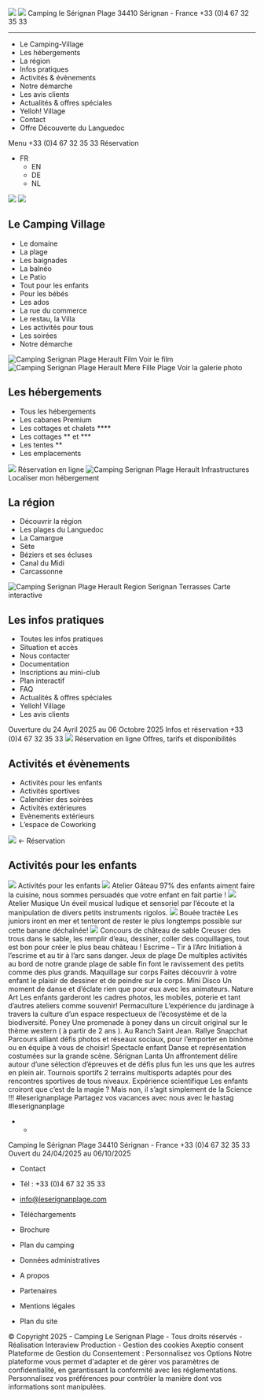 ![](https://www.leserignanplage.com/wp-content/uploads/2020/02/logo-serignan-plage-mobile.png) ![](https://www.leserignanplage.com/wp-content/uploads/2020/04/logo-reduced.png)
Camping le Sérignan Plage 34410 Sérignan - France +33 (0)4 67 32 35 33
  *   *   *   *   *   * 

  * Le Camping-Village
  * Les hébergements
  * La région
  * Infos pratiques
  * Activités & évènements
  * Notre démarche
  * Les avis clients
  * Actualités & offres spéciales
  * Yelloh! Village
  * Contact
  * Offre Découverte du Languedoc


Menu
+33 (0)4 67 32 35 33 Réservation
  * FR 
    * EN
    * DE
    * NL


![](https://www.leserignanplage.com/wp-content/uploads/2020/02/logo-yelloh-mobile.png)
![](https://www.leserignanplage.com/wp-content/uploads/2020/03/starfish.png)
## Le Camping Village
  * Le domaine
  * La plage
  * Les baignades
  * La balnéo
  * Le Patio
  * Tout pour les enfants
  * Pour les bébés
  * Les ados
  * La rue du commerce
  * Le restau, la Villa
  * Les activités pour tous
  * Les soirées
  * Notre démarche


![Camping Serignan Plage Herault Film](https://www.leserignanplage.com/wp-content/uploads/2020/03/serignan_plage_visuel_video-256x171.jpg) Voir le film
![Camping Serignan Plage Herault Mere Fille Plage](https://www.leserignanplage.com/wp-content/uploads/2020/03/serignan_plage_femme_enfant_plage-256x171.jpg) Voir la galerie photo
## Les hébergements
  * Tous les hébergements
  * Les cabanes Premium
  * Les cottages et chalets ****
  * Les cottages ** et ***
  * Les tentes **
  * Les emplacements


![](https://www.leserignanplage.com/wp-content/uploads/2020/02/camping-bord-de-mer-256x171.jpg) Réservation en ligne
![Camping Serignan Plage Herault Infrastructures](https://www.leserignanplage.com/wp-content/uploads/2020/02/serignan_plage_baignades_piscine_lagon_10-256x171.jpg) Localiser mon hébergement
## La région
  * Découvrir la région
  * Les plages du Languedoc
  * La Camargue
  * Sète
  * Béziers et ses écluses
  * Canal du Midi
  * Carcassonne


![Camping Serignan Plage Herault Region Serignan Terrasses](https://www.leserignanplage.com/wp-content/uploads/2020/04/region_serignan-256x171.jpg) Carte interactive
## Les infos pratiques
  * Toutes les infos pratiques
  * Situation et accès
  * Nous contacter
  * Documentation
  * Inscriptions au mini-club
  * Plan interactif
  * FAQ
  * Actualités & offres spéciales
  * Yelloh! Village
  * Les avis clients


Ouverture du 24 Avril 2025 au 06 Octobre 2025
Infos et réservation +33 (0)4 67 32 35 33
![](https://www.leserignanplage.com/wp-content/uploads/2020/02/serignan_plage_baignades_piscine_lagon_10-256x171.jpg) Réservation en ligne Offres, tarifs et disponibilités
## Activités et évènements
  * Activités pour les enfants
  * Activités sportives
  * Calendrier des soirées
  * Activités extérieures
  * Evènements extérieurs
  * L’espace de Coworking


![](https://www.leserignanplage.com/wp-content/uploads/2020/03/plantes.png)
←
Réservation
## Activités pour les enfants
![](https://www.leserignanplage.com/wp-content/uploads/2020/04/illustration_enfants_titre_enfant_mobile.png) Activités pour les enfants 
![](https://www.leserignanplage.com/wp-content/uploads/2020/06/P1220084-360x323.jpg)
Atelier Gâteau
97% des enfants aiment faire la cuisine, nous sommes persuadés que votre enfant en fait partie !
![](https://www.leserignanplage.com/wp-content/uploads/2020/06/éveil-musical-360x323.jpg)
Atelier Musique
Un éveil musical ludique et sensoriel par l’écoute et la manipulation de divers petits instruments rigolos.
![](https://www.leserignanplage.com/wp-content/uploads/2020/06/banane-1-360x323.jpg)
Bouée tractée
Les juniors iront en mer et tenteront de rester le plus longtemps possible sur cette banane déchaînée!
![](https://www.leserignanplage.com/wp-content/uploads/2020/06/Chateau-de-sable-360x323.jpg)
Concours de château de sable
Creuser des trous dans le sable, les remplir d’eau, dessiner, coller des coquillages, tout est bon pour créer le plus beau château !
Escrime – Tir à l’Arc
Initiation à l’escrime et au tir à l’arc sans danger.
Jeux de plage
De multiples activités au bord de notre grande plage de sable fin font le ravissement des petits comme des plus grands.
Maquillage sur corps
Faites découvrir à votre enfant le plaisir de dessiner et de peindre sur le corps.
Mini Disco
Un moment de danse et d’éclate rien que pour eux avec les animateurs.
Nature Art
Les enfants garderont les cadres photos, les mobiles, poterie et tant d’autres ateliers comme souvenir!
Permaculture
L’expérience du jardinage à travers la culture d’un espace respectueux de l’écosystème et de la biodiversité.
Poney
Une promenade à poney dans un circuit original sur le thème western ( à partir de 2 ans ). Au Ranch Saint Jean.
Rallye Snapchat
Parcours alliant défis photos et réseaux sociaux, pour l’emporter en binôme ou en équipe à vous de choisir!
Spectacle enfant
Danse et représentation costumées sur la grande scène.
Sérignan Lanta
Un affrontement délire autour d’une sélection d’épreuves et de défis plus fun les uns que les autres en plein air.
Tournois sportifs
2 terrains multisports adaptés pour des rencontres sportives de tous niveaux.
Expérience scientifique
Les enfants croiront que c’est de la magie ? Mais non, il s’agit simplement de la Science !!!
#leserignanplage
Partagez vos vacances avec nous avec le hastag #leserignanplage
  *   * 

Camping le Sérignan Plage 34410 Sérignan - France +33 (0)4 67 32 35 33 
Ouvert du 24/04/2025 au 06/10/2025 
  * Contact
  * Tél : +33 (0)4 67 32 35 33
  * info@leserignanplage.com


  * Téléchargements
  * Brochure
  * Plan du camping
  * Données administratives


  * A propos
  * Partenaires
  * Mentions légales
  * Plan du site


© Copyright 2025 - Camping Le Serignan Plage - Tous droits réservés - Réalisation Interaview Production - Gestion des cookies
Axeptio consent
Plateforme de Gestion du Consentement : Personnalisez vos Options
Notre plateforme vous permet d'adapter et de gérer vos paramètres de confidentialité, en garantissant la conformité avec les réglementations. Personnalisez vos préférences pour contrôler la manière dont vos informations sont manipulées.
